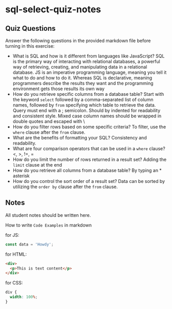 # sql-select-quiz-notes

## Quiz Questions

Answer the following questions in the provided markdown file before turning in this exercise:

- What is SQL and how is it different from languages like JavaScript?
  SQL is the primary way of interacting with relational databases, a powerful way of retrieving, creating, and manipulating data in a relational database.
  JS is an imperative programming language, meaning you tell it what to do and how to do it.
  Whereas SQL is declarative, meaning programmers describe the results they want and the programming environment gets those results its own way
- How do you retrieve specific columns from a database table?
  Start with the keyword `select` followed by a comma-separated list of column names, followed by `from` specifying which table to retrieve the data. Query must end with a ; semicolon.
  Should by indented for readability and consistent style.
  Mixed case column names should be wrapped in double quotes and escaped with \
- How do you filter rows based on some specific criteria?
  To filter, use the `where` clause after the `from` clause.
- What are the benefits of formatting your SQL?
  Consistency and readability.
- What are four comparison operators that can be used in a `where` clause?
  <, >, !=, =
- How do you limit the number of rows returned in a result set?
  Adding the `limit` clause at the end
- How do you retrieve all columns from a database table?
  By typing an \* asterisk
- How do you control the sort order of a result set?
  Data can be sorted by utilizing the `order by` clause after the `from` clause.

## Notes

All student notes should be written here.

How to write `Code Examples` in markdown

for JS:

```javascript
const data = 'Howdy';
```

for HTML:

```html
<div>
  <p>This is text content</p>
</div>
```

for CSS:

```css
div {
  width: 100%;
}
```
